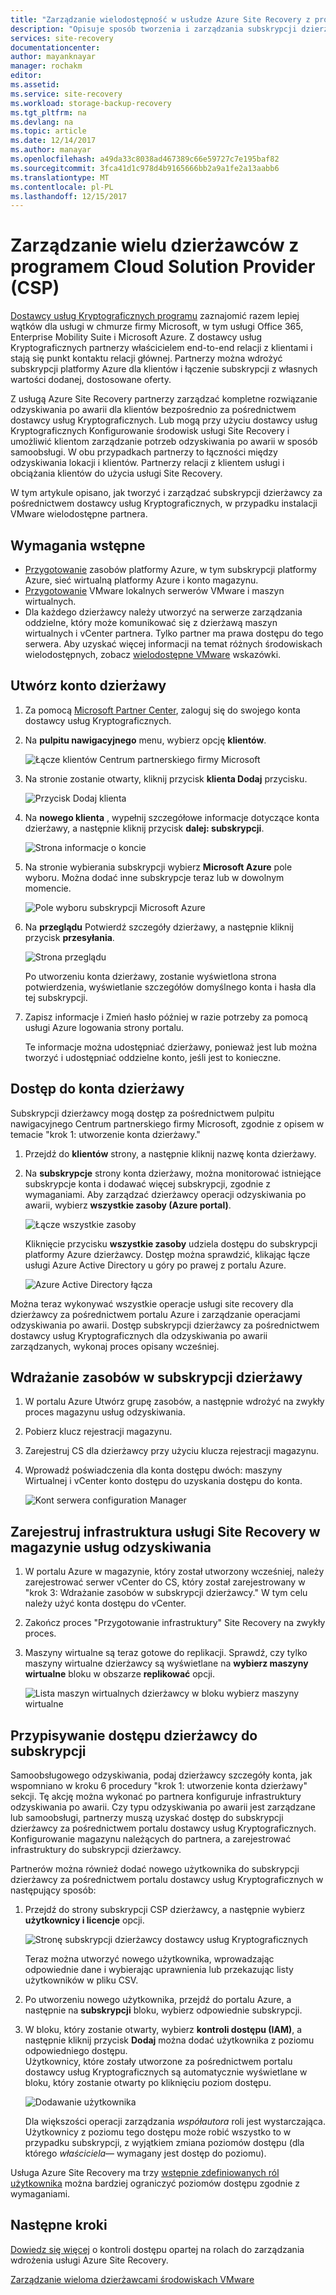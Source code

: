 ```yaml
---
title: "Zarządzanie wielodostępność w usłudze Azure Site Recovery z programem Cloud Solution Provider (CSP) | Dokumentacja firmy Microsoft"
description: "Opisuje sposób tworzenia i zarządzania subskrypcji dzierżawcy przy użyciu dostawcy usług Kryptograficznych i wdrażania usługi Azure Site Recovery w Instalatorze wieloma dzierżawcami"
services: site-recovery
documentationcenter: 
author: mayanknayar
manager: rochakm
editor: 
ms.assetid: 
ms.service: site-recovery
ms.workload: storage-backup-recovery
ms.tgt_pltfrm: na
ms.devlang: na
ms.topic: article
ms.date: 12/14/2017
ms.author: manayar
ms.openlocfilehash: a49da33c8038ad467389c66e59727c7e195baf82
ms.sourcegitcommit: 3fca41d1c978d4b9165666bb2a9a1fe2a13aabb6
ms.translationtype: MT
ms.contentlocale: pl-PL
ms.lasthandoff: 12/15/2017
---
```

# <a name="manage-multi-tenancy-with-the-cloud-solution-provider-csp-program"></a>Zarządzanie wielu dzierżawców z programem Cloud Solution Provider (CSP)

[Dostawcy usług Kryptograficznych programu](https://partner.microsoft.com/en-US/cloud-solution-provider) zaznajomić razem lepiej wątków dla usługi w chmurze firmy Microsoft, w tym usługi Office 365, Enterprise Mobility Suite i Microsoft Azure. Z dostawcy usług Kryptograficznych partnerzy właścicielem end-to-end relacji z klientami i stają się punkt kontaktu relacji głównej. Partnerzy można wdrożyć subskrypcji platformy Azure dla klientów i łączenie subskrypcji z własnych wartości dodanej, dostosowane oferty.

Z usługą Azure Site Recovery partnerzy zarządzać kompletne rozwiązanie odzyskiwania po awarii dla klientów bezpośrednio za pośrednictwem dostawcy usług Kryptograficznych. Lub mogą przy użyciu dostawcy usług Kryptograficznych Konfigurowanie środowisk usługi Site Recovery i umożliwić klientom zarządzanie potrzeb odzyskiwania po awarii w sposób samoobsługi. W obu przypadkach partnerzy to łączności między odzyskiwania lokacji i klientów. Partnerzy relacji z klientem usługi i obciążania klientów do użycia usługi Site Recovery.

W tym artykule opisano, jak tworzyć i zarządzać subskrypcji dzierżawcy za pośrednictwem dostawcy usług Kryptograficznych, w przypadku instalacji VMware wielodostępne partnera.

## <a name="prerequisites"></a>Wymagania wstępne

- [Przygotowanie](tutorial-prepare-azure.md) zasobów platformy Azure, w tym subskrypcji platformy Azure, sieć wirtualną platformy Azure i konto magazynu.
- [Przygotowanie](tutorial-prepare-on-premises-vmware.md) VMware lokalnych serwerów VMware i maszyn wirtualnych.
- Dla każdego dzierżawcy należy utworzyć na serwerze zarządzania oddzielne, który może komunikować się z dzierżawą maszyn wirtualnych i vCenter partnera. Tylko partner ma prawa dostępu do tego serwera. Aby uzyskać więcej informacji na temat różnych środowiskach wielodostępnych, zobacz [wielodostępne VMware](site-recovery-multi-tenant-support-vmware-using-csp.md) wskazówki.

## <a name="create-a-tenant-account"></a>Utwórz konto dzierżawy

1. Za pomocą [Microsoft Partner Center](https://partnercenter.microsoft.com/), zaloguj się do swojego konta dostawcy usług Kryptograficznych.

2. Na **pulpitu nawigacyjnego** menu, wybierz opcję **klientów**.

    ![Łącze klientów Centrum partnerskiego firmy Microsoft](./media/site-recovery-manage-multi-tenancy-with-csp/csp-dashboard-display.png)

3. Na stronie zostanie otwarty, kliknij przycisk **klienta Dodaj** przycisku.

    ![Przycisk Dodaj klienta](./media/site-recovery-manage-multi-tenancy-with-csp/add-new-customer.png)

4. Na **nowego klienta** , wypełnij szczegółowe informacje dotyczące konta dzierżawy, a następnie kliknij przycisk **dalej: subskrypcji**.

    ![Strona informacje o koncie](./media/site-recovery-manage-multi-tenancy-with-csp/customer-add-filled.png)

5. Na stronie wybierania subskrypcji wybierz **Microsoft Azure** pole wyboru. Można dodać inne subskrypcje teraz lub w dowolnym momencie.

    ![Pole wyboru subskrypcji Microsoft Azure](./media/site-recovery-manage-multi-tenancy-with-csp/azure-subscription-selection.png)

6. Na **przeglądu** Potwierdź szczegóły dzierżawy, a następnie kliknij przycisk **przesyłania**.

    ![Strona przeglądu](./media/site-recovery-manage-multi-tenancy-with-csp/customer-summary-page.png)  

    Po utworzeniu konta dzierżawy, zostanie wyświetlona strona potwierdzenia, wyświetlanie szczegółów domyślnego konta i hasła dla tej subskrypcji.

7. Zapisz informacje i Zmień hasło później w razie potrzeby za pomocą usługi Azure logowania strony portalu.  

    Te informacje można udostępniać dzierżawy, ponieważ jest lub można tworzyć i udostępniać oddzielne konto, jeśli jest to konieczne.

## <a name="access-the-tenant-account"></a>Dostęp do konta dzierżawy

Subskrypcji dzierżawcy mogą dostęp za pośrednictwem pulpitu nawigacyjnego Centrum partnerskiego firmy Microsoft, zgodnie z opisem w temacie "krok 1: utworzenie konta dzierżawy."

1. Przejdź do **klientów** strony, a następnie kliknij nazwę konta dzierżawy.

2. Na **subskrypcje** strony konta dzierżawy, można monitorować istniejące subskrypcje konta i dodawać więcej subskrypcji, zgodnie z wymaganiami. Aby zarządzać dzierżawcy operacji odzyskiwania po awarii, wybierz **wszystkie zasoby (Azure portal)**.

    ![Łącze wszystkie zasoby](./media/site-recovery-manage-multi-tenancy-with-csp/all-resources-select.png)  

    Kliknięcie przycisku **wszystkie zasoby** udziela dostępu do subskrypcji platformy Azure dzierżawcy. Dostęp można sprawdzić, klikając łącze usługi Azure Active Directory u góry po prawej z portalu Azure.

    ![Azure Active Directory łącza](./media/site-recovery-manage-multi-tenancy-with-csp/aad-admin-display.png)

Można teraz wykonywać wszystkie operacje usługi site recovery dla dzierżawcy za pośrednictwem portalu Azure i zarządzanie operacjami odzyskiwania po awarii. Dostęp subskrypcji dzierżawcy za pośrednictwem dostawcy usług Kryptograficznych dla odzyskiwania po awarii zarządzanych, wykonaj proces opisany wcześniej.

## <a name="deploy-resources-to-the-tenant-subscription"></a>Wdrażanie zasobów w subskrypcji dzierżawy
1. W portalu Azure Utwórz grupę zasobów, a następnie wdrożyć na zwykły proces magazynu usług odzyskiwania.

2. Pobierz klucz rejestracji magazynu.

3. Zarejestruj CS dla dzierżawcy przy użyciu klucza rejestracji magazynu.

4. Wprowadź poświadczenia dla konta dostępu dwóch: maszyny Wirtualnej i vCenter konto dostępu do uzyskania dostępu do konta.

    ![Kont serwera configuration Manager](./media/site-recovery-manage-multi-tenancy-with-csp/config-server-account-display.png)

## <a name="register-site-recovery-infrastructure-to-the-recovery-services-vault"></a>Zarejestruj infrastruktura usługi Site Recovery w magazynie usług odzyskiwania
1. W portalu Azure w magazynie, który został utworzony wcześniej, należy zarejestrować serwer vCenter do CS, który został zarejestrowany w "krok 3: Wdrażanie zasobów w subskrypcji dzierżawcy." W tym celu należy użyć konta dostępu do vCenter.
2. Zakończ proces "Przygotowanie infrastruktury" Site Recovery na zwykły proces.
3. Maszyny wirtualne są teraz gotowe do replikacji. Sprawdź, czy tylko maszyny wirtualne dzierżawcy są wyświetlane na **wybierz maszyny wirtualne** bloku w obszarze **replikować** opcji.

    ![Lista maszyn wirtualnych dzierżawcy w bloku wybierz maszyny wirtualne](./media/site-recovery-manage-multi-tenancy-with-csp/tenant-vm-display.png)

## <a name="assign-tenant-access-to-the-subscription"></a>Przypisywanie dostępu dzierżawcy do subskrypcji

Samoobsługowego odzyskiwania, podaj dzierżawcy szczegóły konta, jak wspomniano w kroku 6 procedury "krok 1: utworzenie konta dzierżawy" sekcji. Tę akcję można wykonać po partnera konfiguruje infrastruktury odzyskiwania po awarii. Czy typu odzyskiwania po awarii jest zarządzane lub samoobsługi, partnerzy muszą uzyskać dostęp do subskrypcji dzierżawcy za pośrednictwem portalu dostawcy usług Kryptograficznych. Konfigurowanie magazynu należących do partnera, a zarejestrować infrastruktury do subskrypcji dzierżawcy.

Partnerów można również dodać nowego użytkownika do subskrypcji dzierżawcy za pośrednictwem portalu dostawcy usług Kryptograficznych w następujący sposób:

1. Przejdź do strony subskrypcji CSP dzierżawcy, a następnie wybierz **użytkownicy i licencje** opcji.

    ![Stronę subskrypcji dzierżawcy dostawcy usług Kryptograficznych](./media/site-recovery-manage-multi-tenancy-with-csp/users-and-licences.png)

    Teraz można utworzyć nowego użytkownika, wprowadzając odpowiednie dane i wybierając uprawnienia lub przekazując listy użytkowników w pliku CSV.

2. Po utworzeniu nowego użytkownika, przejdź do portalu Azure, a następnie na **subskrypcji** bloku, wybierz odpowiednie subskrypcji.

3. W bloku, który zostanie otwarty, wybierz **kontroli dostępu (IAM)**, a następnie kliknij przycisk **Dodaj** można dodać użytkownika z poziomu odpowiedniego dostępu.      
    Użytkownicy, które zostały utworzone za pośrednictwem portalu dostawcy usług Kryptograficznych są automatycznie wyświetlane w bloku, który zostanie otwarty po kliknięciu poziom dostępu.

    ![Dodawanie użytkownika](./media/site-recovery-manage-multi-tenancy-with-csp/add-user-subscription.png)

    Dla większości operacji zarządzania *współautora* roli jest wystarczająca. Użytkownicy z poziomu tego dostępu może robić wszystko to w przypadku subskrypcji, z wyjątkiem zmiana poziomów dostępu (dla którego *właściciela*— wymagany jest dostęp do poziomu).

  Usługa Azure Site Recovery ma trzy [wstępnie zdefiniowanych ról użytkownika](site-recovery-role-based-linked-access-control.md) można bardziej ograniczyć poziomów dostępu zgodnie z wymaganiami.

## <a name="next-steps"></a>Następne kroki
  [Dowiedz się więcej](site-recovery-role-based-linked-access-control.md) o kontroli dostępu opartej na rolach do zarządzania wdrożenia usługi Azure Site Recovery.

  [Zarządzanie wieloma dzierżawcami środowiskach VMware](site-recovery-multi-tenant-support-vmware-using-csp.md)
